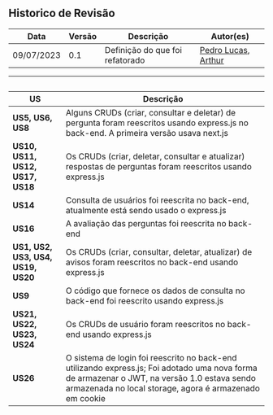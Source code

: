 ## Historico de Revisão

| Data       | Versão | Descrição                       | Autor(es)                                                                         |
| ---------- | ------ | ------------------------------- | --------------------------------------------------------------------------------- |
| 09/07/2023 | 0.1    | Definição do que foi refatorado | [Pedro Lucas](https://github.com/lucasdray), [Arthur](https://github.com/Arthrok) |

---

##

| US                                 | Descrição                                                                                                                                                                                               |
| ---------------------------------- | ------------------------------------------------------------------------------------------------------------------------------------------------------------------------------------------------------- |
| **US5, US6, US8**                  | Alguns CRUDs (criar, consultar e deletar) de pergunta foram reescritos usando express.js no back-end. A primeira versão usava next.js                                                                   |
| **US10, US11, US12, US17, US18**   | Os CRUDs (criar, deletar, consultar e atualizar) respostas de perguntas foram reescritos usando express.js                                                                                              |
| **US14**                           | Consulta de usuários foi reescrita no back-end, atualmente está sendo usado o express.js                                                                                                                |
| **US16**                           | A avaliação das perguntas foi reescrita no back-end                                                                                                                                                     |
| **US1, US2, US3, US4, US19, US20** | Os CRUDs (criar, consultar, deletar, atualizar) de avisos foram reescritos no back-end usando express.js                                                                                                |
| **US9**                            | O código que fornece os dados de consulta no back-end foi reescrito usando express.js                                                                                                                   |
| **US21, US22, US23, US24**         | Os CRUDs de usuário foram reescritos no back-end usando express.js                                                                                                                                      |
| **US26**                           | O sistema de login foi reescrito no back-end utilizando express.js; Foi adotado uma nova forma de armazenar o JWT, na versão 1.0 estava sendo armazenada no local storage, agora é armazenado em cookie |
